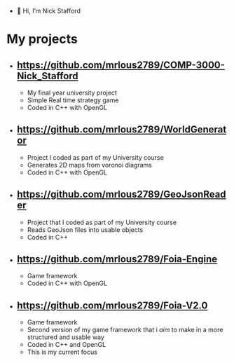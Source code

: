 - 👋 Hi, I’m Nick Stafford

# My projects

- https://github.com/mrlous2789/COMP-3000-Nick_Stafford
  -
  - My final year university project
  - Simple Real time strategy game 
  - Coded in C++ with OpenGL
- https://github.com/mrlous2789/WorldGenerator
  -
  - Project I coded as part of my University course
  - Generates 2D maps from voronoi diagrams
  - Coded in C++ with OpenGL
- https://github.com/mrlous2789/GeoJsonReader
  - 
  - Project that I coded as part of my University course
  - Reads GeoJson files into usable objects
  - Coded in C++
- https://github.com/mrlous2789/Foia-Engine
  -
  - Game framework
  - Coded in C++ with OpenGL
- https://github.com/mrlous2789/Foia-V2.0
  -
  - Game framework
  - Second version of my game framework that i <em>aim</em> to make in a more structured and usable way
  - Coded in C++ and OpenGL
  - This is my current focus

<!---
mrlous2789/mrlous2789 is a ✨ special ✨ repository because its `README.md` (this file) appears on your GitHub profile.
You can click the Preview link to take a look at your changes.
--->
